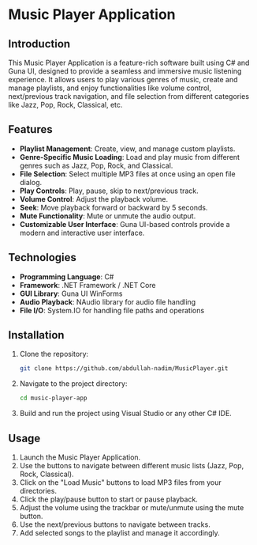 
# Music Player Application

## Introduction
This Music Player Application is a feature-rich software built using C# and Guna UI, designed to provide a seamless and immersive music listening experience. It allows users to play various genres of music, create and manage playlists, and enjoy functionalities like volume control, next/previous track navigation, and file selection from different categories like Jazz, Pop, Rock, Classical, etc.

## Features
- **Playlist Management**: Create, view, and manage custom playlists.
- **Genre-Specific Music Loading**: Load and play music from different genres such as Jazz, Pop, Rock, and Classical.
- **File Selection**: Select multiple MP3 files at once using an open file dialog.
- **Play Controls**: Play, pause, skip to next/previous track.
- **Volume Control**: Adjust the playback volume.
- **Seek**: Move playback forward or backward by 5 seconds.
- **Mute Functionality**: Mute or unmute the audio output.
- **Customizable User Interface**: Guna UI-based controls provide a modern and interactive user interface.

## Technologies
- **Programming Language**: C#
- **Framework**: .NET Framework / .NET Core
- **GUI Library**: Guna UI WinForms
- **Audio Playback**: NAudio library for audio file handling
- **File I/O**: System.IO for handling file paths and operations

## Installation
1. Clone the repository:
   ```bash
   git clone https://github.com/abdullah-nadim/MusicPlayer.git
   ```
2. Navigate to the project directory:
   ```bash
   cd music-player-app
   ```
3. Build and run the project using Visual Studio or any other C# IDE.

## Usage
1. Launch the Music Player Application.
2. Use the buttons to navigate between different music lists (Jazz, Pop, Rock, Classical).
3. Click on the "Load Music" buttons to load MP3 files from your directories.
4. Click the play/pause button to start or pause playback.
5. Adjust the volume using the trackbar or mute/unmute using the mute button.
6. Use the next/previous buttons to navigate between tracks.
7. Add selected songs to the playlist and manage it accordingly.

